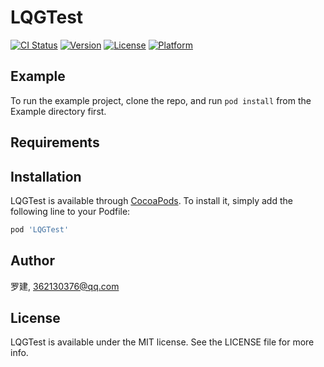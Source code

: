 # LQGTest

[![CI Status](https://img.shields.io/travis/罗建/LQGTest.svg?style=flat)](https://travis-ci.org/罗建/LQGTest)
[![Version](https://img.shields.io/cocoapods/v/LQGTest.svg?style=flat)](https://cocoapods.org/pods/LQGTest)
[![License](https://img.shields.io/cocoapods/l/LQGTest.svg?style=flat)](https://cocoapods.org/pods/LQGTest)
[![Platform](https://img.shields.io/cocoapods/p/LQGTest.svg?style=flat)](https://cocoapods.org/pods/LQGTest)

## Example

To run the example project, clone the repo, and run `pod install` from the Example directory first.

## Requirements

## Installation

LQGTest is available through [CocoaPods](https://cocoapods.org). To install
it, simply add the following line to your Podfile:

```ruby
pod 'LQGTest'
```

## Author

罗建, 362130376@qq.com

## License

LQGTest is available under the MIT license. See the LICENSE file for more info.
